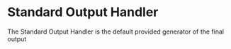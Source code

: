 # Standard Output Handler

The Standard Output Handler is the default provided generator of the final output